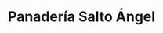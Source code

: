 ---
title: "Panadería Salto Ángel"
url: /ciudad-guayana-puerto-ordaz/panaderia-salto-angel/
shop: Bäckerei
---